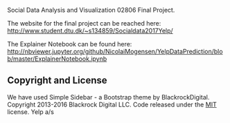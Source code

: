 Social Data Analysis and Visualization 02806 Final Project.

The website for the final project can be reached here: http://www.student.dtu.dk/~s134859/Socialdata2017Yelp/


The Explainer Notebook can be found here: http://nbviewer.jupyter.org/github/NicolaiMogensen/YelpDataPrediction/blob/master/ExplainerNotebook.ipynb



## Copyright and License
We have used Simple Sidebar - a Bootstrap theme by BlackrockDigital.
Copyright 2013-2016 Blackrock Digital LLC. Code released under the [MIT](https://github.com/BlackrockDigital/startbootstrap-simple-sidebar/blob/gh-pages/LICENSE) license. Yelp a/s
